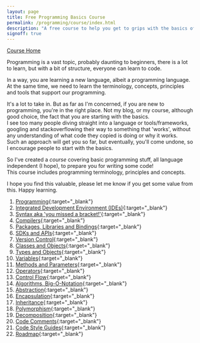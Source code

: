 ```yaml
---
layout: page
title: Free Programming Basics Course
permalink: /programming/course/index.html
description: "A free course to help you get to grips with the basics of Programming"
signoff: true
---
```

[Course Home](../course)

Programming is a vast topic, probably daunting to beginners, there is a lot to learn, but with a bit of structure, everyone can learn to code.

In a way, you are learning a new language, albeit a programming language.  
At the same time, we need to learn the terminology, concepts, principles and tools that support our programming.

It's a lot to take in. But as far as I'm concerned, if you are new to programming, you're in the right place. Not my blog, or my course, although good choice, the fact that you are starting with the basics.  
I see too many people diving straight into a language or tools/frameworks, googling and stackoverflowing their way to something that 'works', without any understanding of what code they copied is doing or why it works.  
Such an approach will get you so far, but eventually, you'll come undone, so I encourage people to start with the basics.

So I've created a *course* covering basic programming stuff, all language independent (I hope), to prepare you for writing some code!  
This course includes programming terminology, principles and concepts.

I hope you find this valuable, please let me know if you get some value from this. Happy learning.

1. [Programming](/programming/lessons/programming){:target="_blank"}
2. [Integrated Development Environment \(IDEs\)](/programming/lessons/ides){:target="_blank"}
3. [Syntax aka 'you missed a bracket!'](/programming/lessons/syntax){:target="_blank"}
4. [Compilers](/programming/lessons/compilers){:target="_blank"}
5. [Packages, Libraries and Bindings](/programming/lessons/packagesandlibraries){:target="_blank"}
6. [SDKs and APIs](/programming/lessons/sdksapis){:target="_blank"}
7. [Version Control](/programming/lessons/versioncontrol){:target="_blank"}
8. [Classes and Objects](/programming/lessons/classesandobjects){:target="_blank"}
9. [Types and Objects](/programming/lessons/typesandobjects){:target="_blank"}
10. [Variables](/programming/lessons/variables){:target="_blank"}
11. [Methods and Parameters](/programming/lessons/methodsandparameters){:target="_blank"}
12. [Operators](/programming/lessons/operators){:target="_blank"}
13. [Control Flow](/programming/lessons/controlflow){:target="_blank"}
14. [Algorithms, Big-O-Notation](/programming/lessons/algorithms-big-o-notation){:target="_blank"} 
15. [Abstraction](/programming/lessons/abstraction){:target="_blank"}
16. [Encapsulation](/programming/lessons/encapsulation){:target="_blank"}
17. [Inheritance](/programming/lessons/inheritance){:target="_blank"}
18. [Polymorphism](/programming/lessons/polymorphism){:target="_blank"}
19. [Decomposition](/programming/lessons/decomposition){:target="_blank"}
20. [Code Comments](/programming/lessons/codecomments){:target="_blank"}
21. [Code Style Guides](/programming/lessons/codestyleguide){:target="_blank"}
22. [Roadmap](/programming/lessons/roadmap){:target="_blank"}